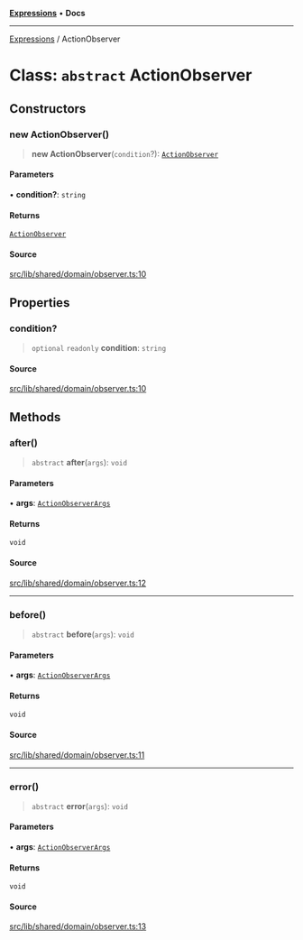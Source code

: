 [**Expressions**](../README.md) • **Docs**

***

[Expressions](../README.md) / ActionObserver

# Class: `abstract` ActionObserver

## Constructors

### new ActionObserver()

> **new ActionObserver**(`condition`?): [`ActionObserver`](ActionObserver.md)

#### Parameters

• **condition?**: `string`

#### Returns

[`ActionObserver`](ActionObserver.md)

#### Source

[src/lib/shared/domain/observer.ts:10](https://github.com/data7expressions/3xpr/blob/7acee0c2886cdd6f6b6d4a83a1fd843738c9d027/src/lib/shared/domain/observer.ts#L10)

## Properties

### condition?

> `optional` `readonly` **condition**: `string`

#### Source

[src/lib/shared/domain/observer.ts:10](https://github.com/data7expressions/3xpr/blob/7acee0c2886cdd6f6b6d4a83a1fd843738c9d027/src/lib/shared/domain/observer.ts#L10)

## Methods

### after()

> `abstract` **after**(`args`): `void`

#### Parameters

• **args**: [`ActionObserverArgs`](../interfaces/ActionObserverArgs.md)

#### Returns

`void`

#### Source

[src/lib/shared/domain/observer.ts:12](https://github.com/data7expressions/3xpr/blob/7acee0c2886cdd6f6b6d4a83a1fd843738c9d027/src/lib/shared/domain/observer.ts#L12)

***

### before()

> `abstract` **before**(`args`): `void`

#### Parameters

• **args**: [`ActionObserverArgs`](../interfaces/ActionObserverArgs.md)

#### Returns

`void`

#### Source

[src/lib/shared/domain/observer.ts:11](https://github.com/data7expressions/3xpr/blob/7acee0c2886cdd6f6b6d4a83a1fd843738c9d027/src/lib/shared/domain/observer.ts#L11)

***

### error()

> `abstract` **error**(`args`): `void`

#### Parameters

• **args**: [`ActionObserverArgs`](../interfaces/ActionObserverArgs.md)

#### Returns

`void`

#### Source

[src/lib/shared/domain/observer.ts:13](https://github.com/data7expressions/3xpr/blob/7acee0c2886cdd6f6b6d4a83a1fd843738c9d027/src/lib/shared/domain/observer.ts#L13)
